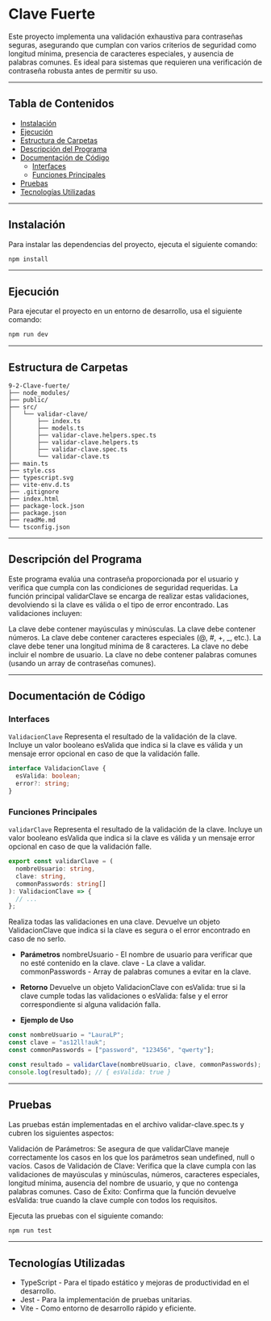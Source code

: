 
# Clave Fuerte

Este proyecto implementa una validación exhaustiva para contraseñas seguras, asegurando que cumplan con varios criterios de seguridad como longitud mínima, presencia de caracteres especiales, y ausencia de palabras comunes. Es ideal para sistemas que requieren una verificación de contraseña robusta antes de permitir su uso.

---

## Tabla de Contenidos

- [Instalación](#instalación)
- [Ejecución](#ejecución)
- [Estructura de Carpetas](#estructura-de-carpetas)
- [Descripción del Programa](#descripción-del-programa)
- [Documentación de Código](#documentación-de-código)
  - [Interfaces](#interfaces)
  - [Funciones Principales](#funciones-principales)
- [Pruebas](#pruebas)
- [Tecnologías Utilizadas](#tecnologías-utilizadas)

---

## Instalación

Para instalar las dependencias del proyecto, ejecuta el siguiente comando:

```bash
npm install
```

---


## Ejecución

Para ejecutar el proyecto en un entorno de desarrollo, usa el siguiente comando:
```bash
npm run dev
```
---

## Estructura de Carpetas

```plaintext
9-2-Clave-fuerte/
├── node_modules/
├── public/
├── src/
│   └── validar-clave/
│       ├── index.ts
│       ├── models.ts
│       ├── validar-clave.helpers.spec.ts
│       ├── validar-clave.helpers.ts
│       ├── validar-clave.spec.ts
│       └── validar-clave.ts
├── main.ts
├── style.css
├── typescript.svg
├── vite-env.d.ts
├── .gitignore
├── index.html
├── package-lock.json
├── package.json
├── readMe.md
└── tsconfig.json
```

---

## Descripción del Programa

Este programa evalúa una contraseña proporcionada por el usuario y verifica que cumpla con las condiciones de seguridad requeridas. La función principal validarClave se encarga de realizar estas validaciones, devolviendo si la clave es válida o el tipo de error encontrado. Las validaciones incluyen:

La clave debe contener mayúsculas y minúsculas.
La clave debe contener números.
La clave debe contener caracteres especiales (@, #, +, _, etc.).
La clave debe tener una longitud mínima de 8 caracteres.
La clave no debe incluir el nombre de usuario.
La clave no debe contener palabras comunes (usando un array de contraseñas comunes).

---

## Documentación de Código

### Interfaces

`ValidacionClave`
Representa el resultado de la validación de la clave. Incluye un valor booleano esValida que indica si la clave es válida y un mensaje error opcional en caso de que la validación falle.
```typescript
interface ValidacionClave {
  esValida: boolean;
  error?: string;
}
```

### Funciones Principales

`validarClave`
Representa el resultado de la validación de la clave. Incluye un valor booleano esValida que indica si la clave es válida y un mensaje error opcional en caso de que la validación falle.

```typescript
export const validarClave = (
  nombreUsuario: string,
  clave: string,
  commonPasswords: string[]
): ValidacionClave => {
  // ...
};
```

Realiza todas las validaciones en una clave. Devuelve un objeto ValidacionClave que indica si la clave es segura o el error encontrado en caso de no serlo.

- **Parámetros**
nombreUsuario - El nombre de usuario para verificar que no esté contenido en la clave.
clave - La clave a validar.
commonPasswords - Array de palabras comunes a evitar en la clave.

- **Retorno**
Devuelve un objeto ValidacionClave con esValida: true si la clave cumple todas las validaciones o esValida: false y el error correspondiente si alguna validación falla.

- **Ejemplo de Uso**
```typescript
const nombreUsuario = "LauraLP";
const clave = "as12ll!auk";
const commonPasswords = ["password", "123456", "qwerty"];

const resultado = validarClave(nombreUsuario, clave, commonPasswords);
console.log(resultado); // { esValida: true }
```

---

## Pruebas

Las pruebas están implementadas en el archivo validar-clave.spec.ts y cubren los siguientes aspectos:

Validación de Parámetros: Se asegura de que validarClave maneje correctamente los casos en los que los parámetros sean undefined, null o vacíos.
Casos de Validación de Clave: Verifica que la clave cumpla con las validaciones de mayúsculas y minúsculas, números, caracteres especiales, longitud mínima, ausencia del nombre de usuario, y que no contenga palabras comunes.
Caso de Éxito: Confirma que la función devuelve esValida: true cuando la clave cumple con todos los requisitos.

Ejecuta las pruebas con el siguiente comando:

```bash
npm run test
```

---

## Tecnologías Utilizadas

- TypeScript - Para el tipado estático y mejoras de productividad en el desarrollo.
- Jest - Para la implementación de pruebas unitarias.
- Vite - Como entorno de desarrollo rápido y eficiente.
